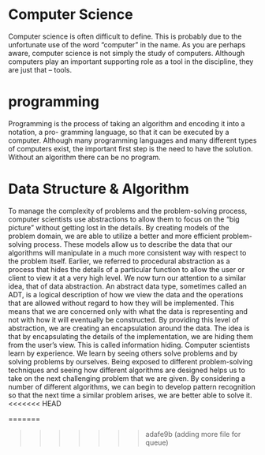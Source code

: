 # Computer Science
Computer science is often difficult to define. This is probably due to the unfortunate use of the word “computer” in the name. As you are perhaps aware, computer science is not simply the study of computers. Although computers play an important supporting role as a tool in the discipline, they are just that – tools.

# programming
Programming is the process of taking an algorithm and encoding it into a notation, a pro- gramming language, so that it can be executed by a computer. Although many programming languages and many different types of computers exist, the important first step is the need to have the solution. Without an algorithm there can be no program.

# Data Structure & Algorithm
To manage the complexity of problems and the problem-solving process, computer scientists use abstractions to allow them to focus on the “big picture” without getting lost in the details. By creating models of the problem domain, we are able to utilize a better and more efficient problem-solving process. These models allow us to describe the data that our algorithms will manipulate in a much more consistent way with respect to the problem itself. Earlier, we referred to procedural abstraction as a process that hides the details of a particular function to allow the user or client to view it at a very high level. We now turn our attention to a similar idea, that of data abstraction. An abstract data type, sometimes called an ADT, is a logical description of how we view the data and the operations that are allowed without regard to how they will be implemented. This means that we are concerned only with what the data is representing and not with how it will eventually be constructed. By providing this level of abstraction, we are creating an encapsulation around the data. The idea is that by encapsulating the details of the implementation, we are hiding them from the user’s view. This is called information hiding. Computer scientists learn by experience. We learn by seeing others solve problems and by solving problems by ourselves. Being exposed to different problem-solving techniques and seeing how different algorithms are designed helps us to take on the next challenging problem that we are given. By considering a number of different algorithms, we can begin to develop pattern recognition so that the next time a similar problem arises, we are better able to solve it.
<<<<<<< HEAD

=======
>>>>>>> adafe9b (adding more file for queue)
